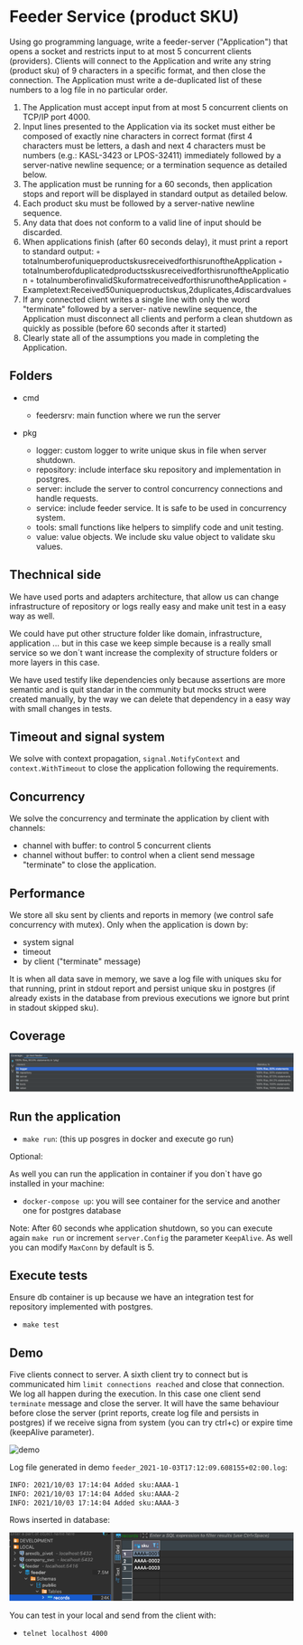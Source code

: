 # Feeder Service (product SKU)

Using go programming language, write a feeder-server ("Application") that opens a socket and restricts input to at most 5 concurrent clients (providers). Clients will connect to the Application and write any string (product sku) of 9 characters in a specific format, and then close the connection.
The Application must write a de-duplicated list of these numbers to a log file in no particular order.

1. The Application must accept input from at most 5 concurrent clients on TCP/IP port 4000.
2. Input lines presented to the Application via its socket must either be composed of exactly nine
   characters in correct format (first 4 characters must be letters, a dash and next 4 characters must be numbers (e.g.: KASL-3423 or LPOS-32411) immediately followed by a server-native newline sequence; or a termination sequence as detailed below.
3. The application must be running for a 60 seconds, then application stops and report will be displayed in standard output as detailed below.
4. Each product sku must be followed by a server-native newline sequence.
5. Any data that does not conform to a valid line of input should be discarded.
6. When applications finish (after 60 seconds delay), it must print a report to standard output:
   ◦ totalnumberofuniqueproductskusreceivedforthisrunoftheApplication
   ◦ totalnumberofduplicatedproductsskusreceivedforthisrunoftheApplication ◦ totalnumberofinvalidSkuformatreceivedforthisrunoftheApplication
   ◦ Exampletext:Received50uniqueproductskus,2duplicates,4discardvalues
7. If any connected client writes a single line with only the word "terminate" followed by a server- native newline sequence, the Application must disconnect all clients and perform a clean shutdown as quickly as possible (before 60 seconds after it started)
8. Clearly state all of the assumptions you made in completing the Application.

## Folders

- cmd
    - feedersrv: main function where we run the server
  
- pkg
    - logger: custom logger to write unique skus in file when server shutdown.
    - repository: include interface sku repository and implementation in postgres. 
    - server: include the server to control concurrency connections and handle requests.
    - service: include feeder service. It is  safe to be used in concurrency system. 
    - tools: small functions like helpers to simplify code and unit testing.
    - value: value objects. We include sku value object to validate sku values.
    
## Thechnical side

We have used ports and adapters architecture, that allow us can change infrastructure of repository or logs really easy
and make unit test in a easy way as well.

We could have put other structure folder like domain, infrastructure, application ... but in this case we keep simple because
is a really small service so we don´t want increase the complexity of structure folders or more layers in this case.

We have used testify like dependencies only because assertions are more semantic and is quit standar in the community 
but mocks struct were created manually, by the way we can delete that dependency in a easy way with small changes in tests.

## Timeout and signal system

We solve with context propagation, `signal.NotifyContext` and `context.WithTimeout` to close the application following the 
requirements.

## Concurrency

We solve the concurrency and terminate the application by client with channels:

- channel with buffer: to control 5 concurrent clients
- channel without buffer: to control when a client send message "terminate" to close the application.

## Performance

We store all sku sent by clients and reports in memory (we control safe concurrency with mutex). Only when the application
is down by:

- system signal
- timeout
- by client ("terminate" message)

It is when all data save in memory, we save a log file with uniques sku for that running, print in stdout report and 
persist unique sku in postgres (if already exists in the database from previous executions we ignore but print 
in stadout skipped sku).

## Coverage

![coverage](doc/coverage.png)

## Run the application

- `make run`: (this up posgres in docker and execute go run)

Optional:

As well you can run the application in container if you don`t have go installed in your machine:

- `docker-compose up`: you will see container for the service and another one for postgres database 

Note: After 60 seconds whe application shutdown, so you can execute again `make run` or increment `server.Config` the 
parameter `KeepAlive`. As well you can modify `MaxConn` by default is 5.

## Execute tests

Ensure db container is up because we have an integration test for repository implemented with postgres.

- `make test`

## Demo

Five clients connect to server. A sixth client try to connect but is communicated him `limit connections reached` and
close that connection. We log all happen during the execution.
In this case one client send `terminate` message and close the server. It will have the same behaviour before
close the server (print reports, create log file and persists in postgres) if we receive signa from system (you can try ctrl+c)
or expire time (keepAlive parameter).

![demo](doc/demo.gif)

Log file generated in demo `feeder_2021-10-03T17:12:09.608155+02:00.log`:

```
INFO: 2021/10/03 17:14:04 Added sku:AAAA-1
INFO: 2021/10/03 17:14:04 Added sku:AAAA-2
INFO: 2021/10/03 17:14:04 Added sku:AAAA-3
```

Rows inserted in database:

![database](doc/database.png)

You can test in your local and send from the client with:

- `telnet localhost 4000`
